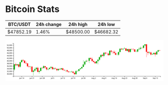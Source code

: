 # Bitcoin Stats

BTC/USDT|24h change|24h high|24h low|
|---|---|---|---|
|$47852.19|1.46%|$48500.00|$46682.32|

<img src="./chart.svg">
